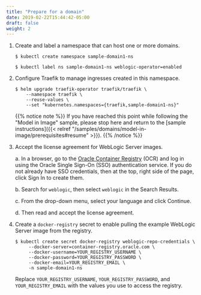```yaml
---
title: "Prepare for a domain"
date: 2019-02-22T15:44:42-05:00
draft: false
weight: 2
---
```



1.  Create and label a namespace that can host one or more domains.

    ```shell
    $ kubectl create namespace sample-domain1-ns
    ```
    ```shell
    $ kubectl label ns sample-domain1-ns weblogic-operator=enabled
    ```

1.  Configure Traefik to manage ingresses created in this namespace.

    ```shell
    $ helm upgrade traefik-operator traefik/traefik \
        --namespace traefik \
        --reuse-values \
        --set "kubernetes.namespaces={traefik,sample-domain1-ns}"
    ```

    {{% notice note %}} If you have reached this point while following the "Model in Image" sample, please
    stop here and return to the [sample instructions]({{< relref "/samples/domains/model-in-image/prerequisites#resume" >}}).
    {{% /notice %}}

1. Accept the license agreement for WebLogic Server images.

    a. In a browser, go to the [Oracle Container Registry](https://container-registry.oracle.com/) (OCR) and
    log in using the Oracle Single Sign-On (SSO) authentication service. If you do not already have SSO credentials,
    then at the top, right side of the page, click Sign In to create them.

    b. Search for `weblogic`, then select `weblogic` in the Search Results.

    c. From the drop-down menu, select your language and click Continue.

    d. Then read and accept the license agreement.

1. Create a `docker-registry` secret to enable pulling the example WebLogic Server image from the registry.

   ```shell
   $ kubectl create secret docker-registry weblogic-repo-credentials \
        --docker-server=container-registry.oracle.com \
        --docker-username=YOUR_REGISTRY_USERNAME \
        --docker-password=YOUR_REGISTRY_PASSWORD \
        --docker-email=YOUR_REGISTRY_EMAIL \
        -n sample-domain1-ns
   ```
   Replace `YOUR_REGISTRY_USERNAME`, `YOUR_REGISTRY_PASSWORD`, and `YOUR_REGISTRY_EMAIL` with the values you use to access the registry.
